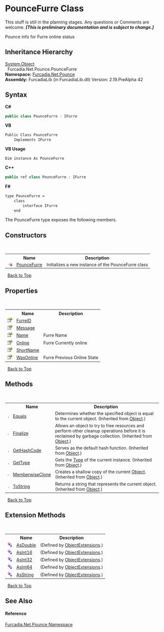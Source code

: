 # PounceFurre Class
This stuff is still in the planning stages. Any questions or Comments are welcome. _**\[This is preliminary documentation and is subject to change.\]**_

Pounce info for Furre online status


## Inheritance Hierarchy
<a href="http://msdn2.microsoft.com/en-us/library/e5kfa45b" target="_blank">System.Object</a><br />&nbsp;&nbsp;Furcadia.Net.Pounce.PounceFurre<br />
**Namespace:**&nbsp;<a href="N_Furcadia_Net_Pounce">Furcadia.Net.Pounce</a><br />**Assembly:**&nbsp;FurcadiaLib (in FurcadiaLib.dll) Version: 2.19.PreAlpha 42

## Syntax

**C#**<br />
``` C#
public class PounceFurre : IFurre
```

**VB**<br />
``` VB
Public Class PounceFurre
	Implements IFurre
```

**VB Usage**<br />
``` VB Usage
Dim instance As PounceFurre
```

**C++**<br />
``` C++
public ref class PounceFurre : IFurre
```

**F#**<br />
``` F#
type PounceFurre =  
    class
        interface IFurre
    end
```

The PounceFurre type exposes the following members.


## Constructors
&nbsp;<table><tr><th></th><th>Name</th><th>Description</th></tr><tr><td>![Public method](media/pubmethod.gif "Public method")</td><td><a href="M_Furcadia_Net_Pounce_PounceFurre__ctor">PounceFurre</a></td><td>
Initializes a new instance of the PounceFurre class</td></tr></table>&nbsp;
<a href="#pouncefurre-class">Back to Top</a>

## Properties
&nbsp;<table><tr><th></th><th>Name</th><th>Description</th></tr><tr><td>![Public property](media/pubproperty.gif "Public property")</td><td><a href="P_Furcadia_Net_Pounce_PounceFurre_FurreID">FurreID</a></td><td /></tr><tr><td>![Public property](media/pubproperty.gif "Public property")</td><td><a href="P_Furcadia_Net_Pounce_PounceFurre_Message">Message</a></td><td /></tr><tr><td>![Public property](media/pubproperty.gif "Public property")</td><td><a href="P_Furcadia_Net_Pounce_PounceFurre_Name">Name</a></td><td>
Furre Name</td></tr><tr><td>![Public property](media/pubproperty.gif "Public property")</td><td><a href="P_Furcadia_Net_Pounce_PounceFurre_Online">Online</a></td><td>
Furre Currently online</td></tr><tr><td>![Public property](media/pubproperty.gif "Public property")</td><td><a href="P_Furcadia_Net_Pounce_PounceFurre_ShortName">ShortName</a></td><td /></tr><tr><td>![Public property](media/pubproperty.gif "Public property")</td><td><a href="P_Furcadia_Net_Pounce_PounceFurre_WasOnline">WasOnline</a></td><td>
Furre Previous Online State</td></tr></table>&nbsp;
<a href="#pouncefurre-class">Back to Top</a>

## Methods
&nbsp;<table><tr><th></th><th>Name</th><th>Description</th></tr><tr><td>![Public method](media/pubmethod.gif "Public method")</td><td><a href="http://msdn2.microsoft.com/en-us/library/bsc2ak47" target="_blank">Equals</a></td><td>
Determines whether the specified object is equal to the current object.
 (Inherited from <a href="http://msdn2.microsoft.com/en-us/library/e5kfa45b" target="_blank">Object</a>.)</td></tr><tr><td>![Protected method](media/protmethod.gif "Protected method")</td><td><a href="http://msdn2.microsoft.com/en-us/library/4k87zsw7" target="_blank">Finalize</a></td><td>
Allows an object to try to free resources and perform other cleanup operations before it is reclaimed by garbage collection.
 (Inherited from <a href="http://msdn2.microsoft.com/en-us/library/e5kfa45b" target="_blank">Object</a>.)</td></tr><tr><td>![Public method](media/pubmethod.gif "Public method")</td><td><a href="http://msdn2.microsoft.com/en-us/library/zdee4b3y" target="_blank">GetHashCode</a></td><td>
Serves as the default hash function.
 (Inherited from <a href="http://msdn2.microsoft.com/en-us/library/e5kfa45b" target="_blank">Object</a>.)</td></tr><tr><td>![Public method](media/pubmethod.gif "Public method")</td><td><a href="http://msdn2.microsoft.com/en-us/library/dfwy45w9" target="_blank">GetType</a></td><td>
Gets the <a href="http://msdn2.microsoft.com/en-us/library/42892f65" target="_blank">Type</a> of the current instance.
 (Inherited from <a href="http://msdn2.microsoft.com/en-us/library/e5kfa45b" target="_blank">Object</a>.)</td></tr><tr><td>![Protected method](media/protmethod.gif "Protected method")</td><td><a href="http://msdn2.microsoft.com/en-us/library/57ctke0a" target="_blank">MemberwiseClone</a></td><td>
Creates a shallow copy of the current <a href="http://msdn2.microsoft.com/en-us/library/e5kfa45b" target="_blank">Object</a>.
 (Inherited from <a href="http://msdn2.microsoft.com/en-us/library/e5kfa45b" target="_blank">Object</a>.)</td></tr><tr><td>![Public method](media/pubmethod.gif "Public method")</td><td><a href="http://msdn2.microsoft.com/en-us/library/7bxwbwt2" target="_blank">ToString</a></td><td>
Returns a string that represents the current object.
 (Inherited from <a href="http://msdn2.microsoft.com/en-us/library/e5kfa45b" target="_blank">Object</a>.)</td></tr></table>&nbsp;
<a href="#pouncefurre-class">Back to Top</a>

## Extension Methods
&nbsp;<table><tr><th></th><th>Name</th><th>Description</th></tr><tr><td>![Public Extension Method](media/pubextension.gif "Public Extension Method")</td><td><a href="M_Furcadia_Extensions_ObjectExtensions_AsDouble">AsDouble</a></td><td> (Defined by <a href="T_Furcadia_Extensions_ObjectExtensions">ObjectExtensions</a>.)</td></tr><tr><td>![Public Extension Method](media/pubextension.gif "Public Extension Method")</td><td><a href="M_Furcadia_Extensions_ObjectExtensions_AsInt16">AsInt16</a></td><td> (Defined by <a href="T_Furcadia_Extensions_ObjectExtensions">ObjectExtensions</a>.)</td></tr><tr><td>![Public Extension Method](media/pubextension.gif "Public Extension Method")</td><td><a href="M_Furcadia_Extensions_ObjectExtensions_AsInt32">AsInt32</a></td><td> (Defined by <a href="T_Furcadia_Extensions_ObjectExtensions">ObjectExtensions</a>.)</td></tr><tr><td>![Public Extension Method](media/pubextension.gif "Public Extension Method")</td><td><a href="M_Furcadia_Extensions_ObjectExtensions_AsInt64">AsInt64</a></td><td> (Defined by <a href="T_Furcadia_Extensions_ObjectExtensions">ObjectExtensions</a>.)</td></tr><tr><td>![Public Extension Method](media/pubextension.gif "Public Extension Method")</td><td><a href="M_Furcadia_Extensions_ObjectExtensions_AsString">AsString</a></td><td> (Defined by <a href="T_Furcadia_Extensions_ObjectExtensions">ObjectExtensions</a>.)</td></tr></table>&nbsp;
<a href="#pouncefurre-class">Back to Top</a>

## See Also


#### Reference
<a href="N_Furcadia_Net_Pounce">Furcadia.Net.Pounce Namespace</a><br />